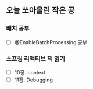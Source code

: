 ## 오늘 쏘아올린 작은 공

### 배치 공부
- [ ] @EnableBatchProcessing 공부

### 스프링 리액티브 책 읽기
- [ ] 10장. context
- [ ] 11장. Debugging
